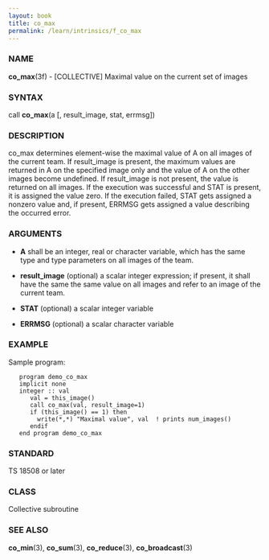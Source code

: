 ```yaml
---
layout: book
title: co_max
permalink: /learn/intrinsics/f_co_max
---
```

### NAME

**co\_max**(3f) - \[COLLECTIVE\] Maximal value on the
current set of images

### SYNTAX

call **co\_max**(a \[, result\_image, stat, errmsg\])

### DESCRIPTION

co\_max determines element-wise the maximal value of A on all images of
the current team. If result\_image is present, the maximum values are
returned in A on the specified image only and the value of A on the
other images become undefined. If result\_image is not present, the
value is returned on all images. If the execution was successful and
STAT is present, it is assigned the value zero. If the execution failed,
STAT gets assigned a nonzero value and, if present, ERRMSG gets assigned
a value describing the occurred error.

### ARGUMENTS

  - **A**
    shall be an integer, real or character variable, which has the same
    type and type parameters on all images of the team.

  - **result\_image**
    (optional) a scalar integer expression; if present, it shall have
    the same the same value on all images and refer to an image of the
    current team.

  - **STAT**
    (optional) a scalar integer variable

  - **ERRMSG**
    (optional) a scalar character variable

### EXAMPLE

Sample program:

```
   program demo_co_max
   implicit none
   integer :: val
      val = this_image()
      call co_max(val, result_image=1)
      if (this_image() == 1) then
        write(*,*) "Maximal value", val  ! prints num_images()
      endif
   end program demo_co_max
```

### STANDARD

TS 18508 or later

### CLASS

Collective subroutine

### SEE ALSO

**co\_min**(3), **co\_sum**(3), **co\_reduce**(3), **co\_broadcast**(3)
